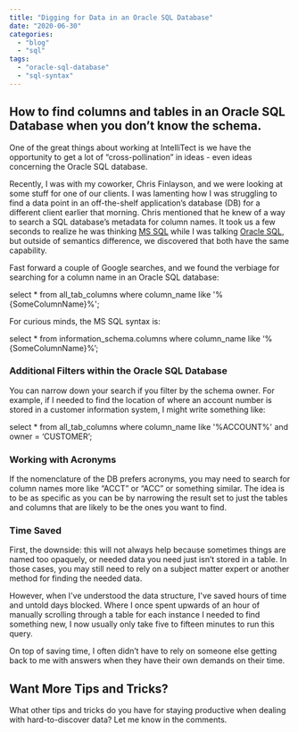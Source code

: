 ```yaml
---
title: "Digging for Data in an Oracle SQL Database"
date: "2020-06-30"
categories: 
  - "blog"
  - "sql"
tags: 
  - "oracle-sql-database"
  - "sql-syntax"
---
```


## How to find columns and tables in an Oracle SQL Database when you don’t know the schema.

One of the great things about working at IntelliTect is we have the opportunity to get a lot of “cross-pollination” in ideas - even ideas concerning the Oracle SQL database.

Recently, I was with my coworker, Chris Finlayson, and we were looking at some stuff for one of our clients. I was lamenting how I was struggling to find a data point in an off-the-shelf application’s database (DB) for a different client earlier that morning. Chris mentioned that he knew of a way to search a SQL database’s metadata for column names. It took us a few seconds to realize he was thinking [MS SQL](https://www.microsoft.com/en-us/sql-server) while I was talking [Oracle SQL](https://www.oracle.com/database/technologies/appdev/sqldeveloper-landing.html), but outside of semantics difference, we discovered that both have the same capability.

Fast forward a couple of Google searches, and we found the verbiage for searching for a column name in an Oracle SQL database:

select \*
from all\_tab\_columns
where column\_name like '%{SomeColumnName}%';

For curious minds, the MS SQL syntax is:

select \*
 from information\_schema.columns
 where column\_name like ‘%{SomeColumnName}%’;

### Additional Filters within the Oracle SQL Database

You can narrow down your search if you filter by the schema owner. For example, if I needed to find the location of where an account number is stored in a customer information system, I might write something like:

select \*
 from all\_tab\_columns
 where column\_name like '%ACCOUNT%'
 and owner = ‘CUSTOMER’;

### Working with Acronyms

If the nomenclature of the DB prefers acronyms, you may need to search for column names more like “ACCT” or “ACC” or something similar. The idea is to be as specific as you can be by narrowing the result set to just the tables and columns that are likely to be the ones you want to find.

### Time Saved

First, the downside: this will not always help because sometimes things are named too opaquely, or needed data you need just isn’t stored in a table. In those cases, you may still need to rely on a subject matter expert or another method for finding the needed data.

However, when I've understood the data structure, I've saved hours of time and untold days blocked. Where I once spent upwards of an hour of manually scrolling through a table for each instance I needed to find something new, I now usually only take five to fifteen minutes to run this query.

On top of saving time, I often didn’t have to rely on someone else getting back to me with answers when they have their own demands on their time.

## Want More Tips and Tricks?

What other tips and tricks do you have for staying productive when dealing with hard-to-discover data? Let me know in the comments.
